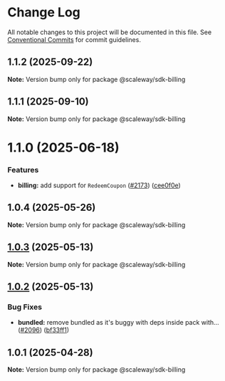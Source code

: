 # Change Log

All notable changes to this project will be documented in this file.
See [Conventional Commits](https://conventionalcommits.org) for commit guidelines.

## 1.1.2 (2025-09-22)

**Note:** Version bump only for package @scaleway/sdk-billing

## 1.1.1 (2025-09-10)

**Note:** Version bump only for package @scaleway/sdk-billing

# 1.1.0 (2025-06-18)

### Features

- **billing:** add support for `RedeemCoupon` ([#2173](https://github.com/scaleway/scaleway-sdk-js/issues/2173)) ([cee0f0e](https://github.com/scaleway/scaleway-sdk-js/commit/cee0f0e9b3fa2f5bd908c099b621e16ace9f27c9))

## 1.0.4 (2025-05-26)

**Note:** Version bump only for package @scaleway/sdk-billing

## [1.0.3](https://github.com/scaleway/scaleway-sdk-js/compare/@scaleway/sdk-billing@1.0.2...@scaleway/sdk-billing@1.0.3) (2025-05-13)

**Note:** Version bump only for package @scaleway/sdk-billing

## [1.0.2](https://github.com/scaleway/scaleway-sdk-js/compare/@scaleway/sdk-billing@1.0.1...@scaleway/sdk-billing@1.0.2) (2025-05-13)

### Bug Fixes

- **bundled:** remove bundled as it's buggy with deps inside pack with… ([#2096](https://github.com/scaleway/scaleway-sdk-js/issues/2096)) ([bf33ff1](https://github.com/scaleway/scaleway-sdk-js/commit/bf33ff1f9cdd951add94817dac27239c86ef5437))

## 1.0.1 (2025-04-28)

**Note:** Version bump only for package @scaleway/sdk-billing
